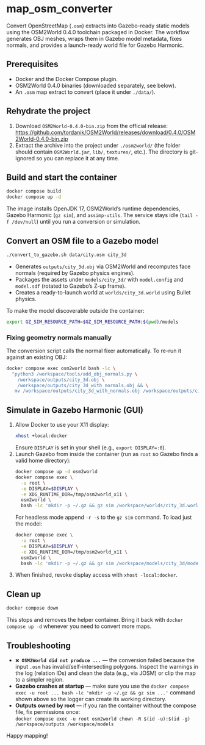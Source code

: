 # map_osm_converter

Convert OpenStreetMap (`.osm`) extracts into Gazebo-ready static models using the OSM2World 0.4.0 toolchain packaged in Docker. The workflow generates OBJ meshes, wraps them in Gazebo model metadata, fixes normals, and provides a launch-ready world file for Gazebo Harmonic.

## Prerequisites
- Docker and the Docker Compose plugin.
- OSM2World 0.4.0 binaries (downloaded separately, see below).
- An `.osm` map extract to convert (place it under `./data/`).

## Rehydrate the project
1. Download `OSM2World-0.4.0-bin.zip` from the official release:  
   https://github.com/tordanik/OSM2World/releases/download/0.4.0/OSM2World-0.4.0-bin.zip
2. Extract the archive into the project under `./osm2world/` (the folder should contain `OSM2World.jar`, `lib/`, `textures/`, etc.). The directory is git-ignored so you can replace it at any time.

## Build and start the container
```bash
docker compose build
docker compose up -d
```
The image installs OpenJDK 17, OSM2World’s runtime dependencies, Gazebo Harmonic (`gz sim`), and `assimp-utils`. The service stays idle (`tail -f /dev/null`) until you run a conversion or simulation.

## Convert an OSM file to a Gazebo model
```bash
./convert_to_gazebo.sh data/city.osm city_3d
```
- Generates `outputs/city_3d.obj` via OSM2World and recomputes face normals (required by Gazebo physics engines).
- Packages the assets under `models/city_3d/` with `model.config` and `model.sdf` (rotated to Gazebo’s Z-up frame).
- Creates a ready-to-launch world at `worlds/city_3d.world` using Bullet physics.

To make the model discoverable outside the container:
```bash
export GZ_SIM_RESOURCE_PATH=$GZ_SIM_RESOURCE_PATH:$(pwd)/models
```

### Fixing geometry normals manually
The conversion script calls the normal fixer automatically. To re-run it against an existing OBJ:
```bash
docker compose exec osm2world bash -lc \
  "python3 /workspace/tools/add_obj_normals.py \
    /workspace/outputs/city_3d.obj \
    /workspace/outputs/city_3d_with_normals.obj && \
   mv /workspace/outputs/city_3d_with_normals.obj /workspace/outputs/city_3d.obj"
```

## Simulate in Gazebo Harmonic (GUI)
1. Allow Docker to use your X11 display:
   ```bash
   xhost +local:docker
   ```
   Ensure `DISPLAY` is set in your shell (e.g., `export DISPLAY=:0`).
2. Launch Gazebo from inside the container (run as `root` so Gazebo finds a valid home directory):
   ```bash
   docker compose up -d osm2world
   docker compose exec \
     -u root \
     -e DISPLAY=$DISPLAY \
     -e XDG_RUNTIME_DIR=/tmp/osm2world_x11 \
     osm2world \
     bash -lc 'mkdir -p ~/.gz && gz sim /workspace/worlds/city_3d.world'
   ```
   For headless mode append `-r -s` to the `gz sim` command. To load just the model:
   ```bash
   docker compose exec \
     -u root \
     -e DISPLAY=$DISPLAY \
     -e XDG_RUNTIME_DIR=/tmp/osm2world_x11 \
     osm2world \
     bash -lc 'mkdir -p ~/.gz && gz sim /workspace/models/city_3d/model.sdf'
   ```
3. When finished, revoke display access with `xhost -local:docker`.

## Clean up
```bash
docker compose down
```
This stops and removes the helper container. Bring it back with `docker compose up -d` whenever you need to convert more maps.

## Troubleshooting
- **`❌ OSM2World did not produce ...`** — the conversion failed because the input `.osm` has invalid/self-intersecting polygons. Inspect the warnings in the log (relation IDs) and clean the data (e.g., via JOSM) or clip the map to a simpler region.
- **Gazebo crashes at startup** — make sure you use the `docker compose exec -u root ... bash -lc 'mkdir -p ~/.gz && gz sim ...'` command shown above so the logger can create its working directory.
- **Outputs owned by root** — if you ran the container without the compose file, fix permissions once:  
  `docker compose exec -u root osm2world chown -R $(id -u):$(id -g) /workspace/outputs /workspace/models`

Happy mapping!
